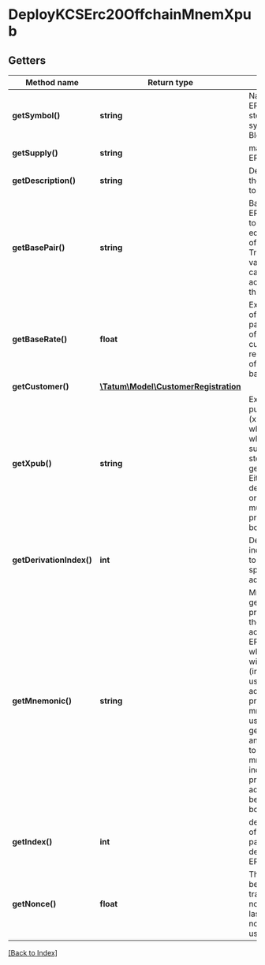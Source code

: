 # DeployKCSErc20OffchainMnemXpub

## Getters

Method name | Return type | Description | Notes
------------ | ------------- | ------------- | -------------
**getSymbol()** | **string** | Name of the ERC20 token - stored as a symbol on Blockchain |
**getSupply()** | **string** | max supply of ERC20 token. |
**getDescription()** | **string** | Description of the ERC20 token |
**getBasePair()** | **string** | Base pair for ERC20 token. 1 token will be equal to 1 unit of base pair. Transaction value will be calculated according to this base pair. |
**getBaseRate()** | **float** | Exchange rate of the base pair. Each unit of the created curency will represent value of baseRate*1 basePair. | [optional] [default to 1]
**getCustomer()** | [**\Tatum\Model\CustomerRegistration**](CustomerRegistration.md) |  | [optional]
**getXpub()** | **string** | Extended public key (xpub), from which address, where all initial supply will be stored, will be generated. Either xpub and derivationIndex, or address must be present, not both. |
**getDerivationIndex()** | **int** | Derivation index for xpub to generate specific deposit address. |
**getMnemonic()** | **string** | Mnemonic to generate private key for the deploy account of ERC20, from which the gas will be paid (index will be used). If address is not present, mnemonic is used to generate xpub and index is set to 1. Either mnemonic and index or privateKey and address must be present, not both. |
**getIndex()** | **int** | derivation index of address to pay for deployment of ERC20 |
**getNonce()** | **float** | The nonce to be set to the transaction; if not present, the last known nonce will be used | [optional]

[[Back to Index]](../index.md)

